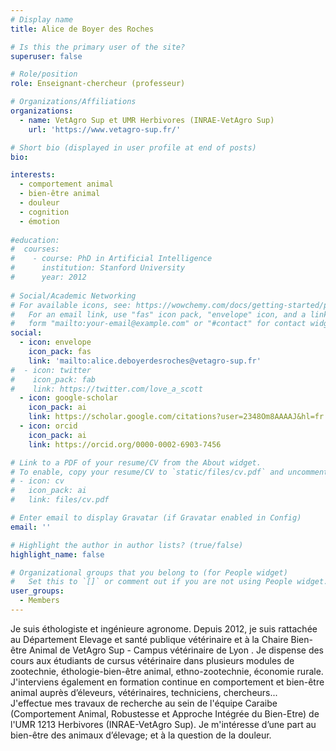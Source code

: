 ```yaml
---
# Display name
title: Alice de Boyer des Roches

# Is this the primary user of the site?
superuser: false

# Role/position
role: Enseignant-chercheur (professeur)

# Organizations/Affiliations
organizations:
  - name: VetAgro Sup et UMR Herbivores (INRAE-VetAgro Sup)
    url: 'https://www.vetagro-sup.fr/'

# Short bio (displayed in user profile at end of posts)
bio: 

interests:
  - comportement animal
  - bien-être animal
  - douleur
  - cognition
  - émotion
  
#education:
#  courses:
#    - course: PhD in Artificial Intelligence
#      institution: Stanford University
#      year: 2012
 
# Social/Academic Networking
# For available icons, see: https://wowchemy.com/docs/getting-started/page-builder/#icons
#   For an email link, use "fas" icon pack, "envelope" icon, and a link in the
#   form "mailto:your-email@example.com" or "#contact" for contact widget.
social:
  - icon: envelope
    icon_pack: fas
    link: 'mailto:alice.deboyerdesroches@vetagro-sup.fr'
#  - icon: twitter
#    icon_pack: fab
#    link: https://twitter.com/love_a_scott
  - icon: google-scholar
    icon_pack: ai
    link: https://scholar.google.com/citations?user=2348Om8AAAAJ&hl=fr
  - icon: orcid
    icon_pack: ai
    link: https://orcid.org/0000-0002-6903-7456

# Link to a PDF of your resume/CV from the About widget.
# To enable, copy your resume/CV to `static/files/cv.pdf` and uncomment the lines below.
# - icon: cv
#   icon_pack: ai
#   link: files/cv.pdf

# Enter email to display Gravatar (if Gravatar enabled in Config)
email: ''

# Highlight the author in author lists? (true/false)
highlight_name: false

# Organizational groups that you belong to (for People widget)
#   Set this to `[]` or comment out if you are not using People widget.
user_groups:
  - Members
---
```

Je suis éthologiste et ingénieure agronome. Depuis 2012, je suis rattachée au Département Elevage et santé publique vétérinaire et à la Chaire Bien-être Animal de VetAgro Sup - Campus vétérinaire de Lyon . Je dispense des cours aux étudiants de cursus vétérinaire dans plusieurs modules de zootechnie, éthologie-bien-être animal, ethno-zootechnie, économie rurale. J'interviens également en formation continue en comportement et bien-être animal auprès d’éleveurs, vétérinaires, techniciens, chercheurs...  
J'effectue mes travaux de recherche au sein de l'équipe Caraibe (Comportement Animal, Robustesse et Approche Intégrée du Bien-Etre) de l'UMR 1213 Herbivores (INRAE-VetAgro Sup). Je m'intéresse d’une part au bien-être des animaux d’élevage; et à la question de la douleur.
 